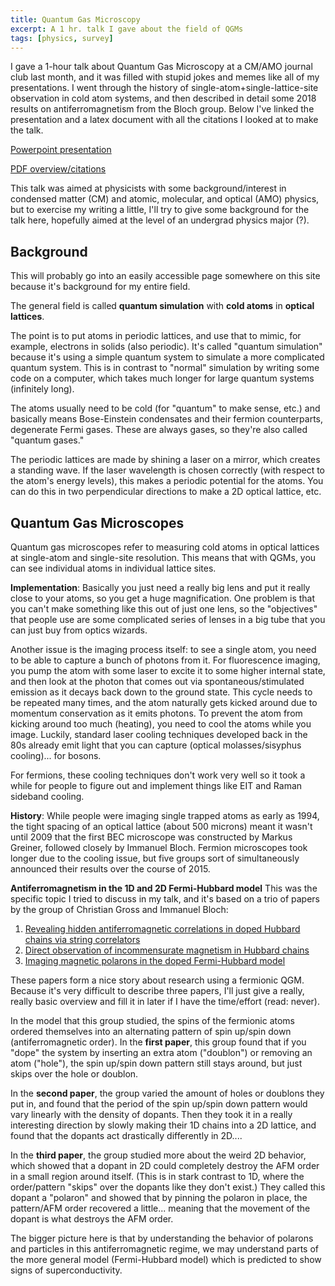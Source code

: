 ```yaml
---
title: Quantum Gas Microscopy
excerpt: A 1 hr. talk I gave about the field of QGMs
tags: [physics, survey]
---
```

I gave a 1-hour talk about Quantum Gas Microscopy at a CM/AMO journal club last month, and it was filled with stupid jokes and memes like all of my presentations. I went through the history of single-atom+single-lattice-site observation in cold atom systems, and then described in detail some 2018 results on antiferromagnetism from the Bloch group. Below I've linked the presentation and a latex document with all the citations I looked at to make the talk.

[Powerpoint presentation](/assets/other/QGMs.pptx)

[PDF overview/citations](/assets/other/QGM_citations.pdf)

This talk was aimed at physicists with some background/interest in condensed matter (CM) and atomic, molecular, and optical (AMO) physics, but to exercise my writing a little, I'll try to give some background for the talk here, hopefully aimed at the level of an undergrad physics major (?).

## Background
This will probably go into an easily accessible page somewhere on this site because it's background for my entire field.

The general field is called **quantum simulation** with **cold atoms** in **optical lattices**.

The point is to put atoms in periodic lattices, and use that to mimic, for example, electrons in solids (also periodic). It's called "quantum simulation" because it's using a simple quantum system to simulate a more complicated quantum system. This is in contrast to "normal" simulation by writing some code on a computer, which takes much longer for large quantum systems (infinitely long).

The atoms usually need to be cold (for "quantum" to make sense, etc.) and basically means Bose-Einstein condensates and their fermion counterparts, degenerate Fermi gases. These are always gases, so they're also called "quantum gases."

The periodic lattices are made by shining a laser on a mirror, which creates a standing wave. If the laser wavelength is chosen correctly (with respect to the atom's energy levels), this makes a periodic potential for the atoms. You can do this in two perpendicular directions to make a 2D optical lattice, etc.

## Quantum Gas Microscopes
Quantum gas microscopes refer to measuring cold atoms in optical lattices at single-atom and single-site resolution. This means that with QGMs, you can see individual atoms in individual lattice sites.

**Implementation**: Basically you just need a really big lens and put it really close to your atoms, so you get a huge magnification. One problem is that you can't make something like this out of just one lens, so the "objectives" that people use are some complicated series of lenses in a big tube that you can just buy from optics wizards.

Another issue is the imaging process itself: to see a single atom, you need to be able to capture a bunch of photons from it. For fluorescence imaging, you pump the atom with some laser to excite it to some higher internal state, and then look at the photon that comes out via spontaneous/stimulated emission as it decays back down to the ground state. This cycle needs to be repeated many times, and the atom naturally gets kicked around due to momentum conservation as it emits photons. To prevent the atom from kicking around too much (heating), you need to cool the atoms while you image. Luckily, standard laser cooling techniques developed back in the 80s already emit light that you can capture (optical molasses/sisyphus cooling)... for bosons.

For fermions, these cooling techniques don't work very well so it took a while for people to figure out and implement things like EIT and Raman sideband cooling.

**History**: While people were imaging single trapped atoms as early as 1994, the tight spacing of an optical lattice (about 500 microns) meant it wasn't until 2009 that the first BEC microscope was constructed by Markus Greiner, followed closely by Immanuel Bloch. Fermion microscopes took longer due to the cooling issue, but five groups sort of simultaneously announced their results over the course of 2015.

**Antiferromagnetism in the 1D and 2D Fermi-Hubbard model**
This was the specific topic I tried to discuss in my talk, and it's based on a trio of papers by the group of Christian Gross and Immanuel Bloch:
1. [Revealing hidden antiferromagnetic correlations in doped Hubbard chains via string correlators](https://arxiv.org/abs/1702.00642)
2. [Direct observation of incommensurate magnetism in Hubbard chains](https://arxiv.org/abs/1803.08892)
3. [Imaging magnetic polarons in the doped Fermi-Hubbard model](https://arxiv.org/abs/1811.06907)

These papers form a nice story about research using a fermionic QGM. Because it's very difficult to describe three papers, I'll just give a really, really basic overview and fill it in later if I have the time/effort (read: never).

In the model that this group studied, the spins of the fermionic atoms ordered themselves into an alternating pattern of spin up/spin down (antiferromagnetic order). In the **first paper**, this group found that if you "dope" the system by inserting an extra atom ("doublon") or removing an atom ("hole"), the spin up/spin down pattern still stays around, but just skips over the hole or doublon.

In the **second paper**, the group varied the amount of holes or doublons they put in, and found that the period of the spin up/spin down pattern would vary linearly with the density of dopants. Then they took it in a really interesting direction by slowly making their 1D chains into a 2D lattice, and found that the dopants act drastically differently in 2D....

In the **third paper**, the group studied more about the weird 2D behavior, which showed that a dopant in 2D could completely destroy the AFM order in a small region around itself. (This is in stark contrast to 1D, where the order/pattern "skips" over the dopants like they don't exist.) They called this dopant a "polaron" and showed that by pinning the polaron in place, the pattern/AFM order recovered a little... meaning that the movement of the dopant is what destroys the AFM order.

The bigger picture here is that by understanding the behavior of polarons and particles in this antiferromagnetic regime, we may understand parts of the more general model (Fermi-Hubbard model) which is predicted to show signs of superconductivity.
